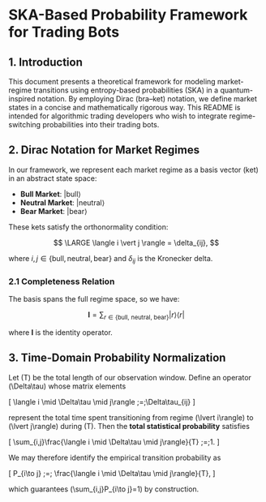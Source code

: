 # SKA-Based Probability Framework for Trading Bots

## 1. Introduction

This document presents a theoretical framework for modeling market-regime transitions using entropy-based probabilities (SKA) in a quantum-inspired notation. By employing Dirac (bra–ket) notation, we define market states in a concise and mathematically rigorous way. This README is intended for algorithmic trading developers who wish to integrate regime-switching probabilities into their trading bots.



## 2. Dirac Notation for Market Regimes

In our framework, we represent each market regime as a basis vector (ket) in an abstract state space:

* **Bull Market**:
  $\lvert\text{bull}\rangle$
* **Neutral Market**:
  $\lvert\text{neutral}\rangle$
* **Bear Market**:
  $\lvert\text{bear}\rangle$

These kets satisfy the orthonormality condition:

$$
\LARGE \langle i \vert j \rangle = \delta_{ij},
$$

where $i,j\in\{\text{bull},\text{neutral},\text{bear}\}$ and $\delta_{ij}$ is the Kronecker delta.

### 2.1 Completeness Relation

The basis spans the full regime space, so we have:

$$
\mathbf{I} = \sum_{r\in\{\text{bull, neutral, bear}\}}\lvert r\rangle\langle r\rvert
$$

where $\mathbf{I}$ is the identity operator.


## 3. Time‐Domain Probability Normalization

Let \(T\) be the total length of our observation window. Define an operator \(\Delta\tau\) whose matrix elements

\[
\langle i \mid \Delta\tau \mid j\rangle \;=\;\Delta\tau_{ij}
\]

represent the total time spent transitioning from regime \(\lvert i\rangle\) to \(\lvert j\rangle\) during \(T\).  Then the **total statistical probability** satisfies

\[
\sum_{i,j}\frac{\langle i \mid \Delta\tau \mid j\rangle}{T} \;=\;1.
\]

We may therefore identify the empirical transition probability as

\[
P_{i\to j}
\;=\;
\frac{\langle i \mid \Delta\tau \mid j\rangle}{T},
\]

which guarantees \(\sum_{i,j}P_{i\to j}=1\) by construction.

